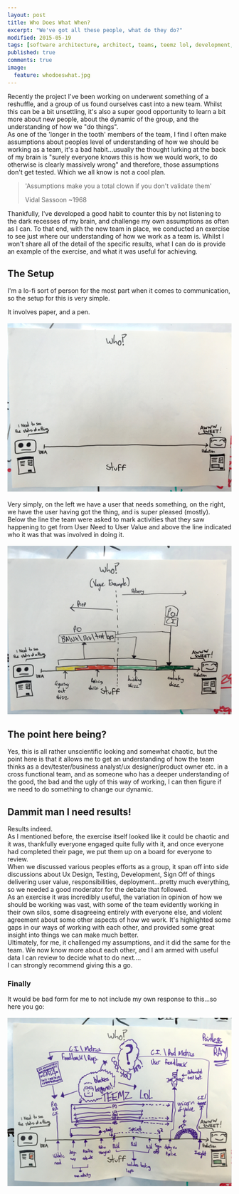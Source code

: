 ```yaml
---
layout: post
title: Who Does What When?
excerpt: "We've got all these people, what do they do?"
modified: 2015-05-19
tags: [software architecture, architect, teams, teemz lol, development, agile]
published: true
comments: true
image:
  feature: whodoeswhat.jpg
---
```

Recently the project I've been working on underwent something of a reshuffle, and a group of us found ourselves cast into a new team. Whilst this can be a bit unsettling, it's also a super good opportunity to learn a bit more about new people, about the dynamic of the group, and the understanding of how we "do things".
<br/>
As one of the 'longer in the tooth' members of the team, I find I often make assumptions about peoples level of understanding of how we should be working as a team, it's a bad habit...usually the thought lurking at the back of my brain is "surely everyone knows this is how we would work, to do otherwise is clearly massively wrong" and therefore, those assumptions don't get tested. Which we all know is not a cool plan.

> 'Assumptions make you a total clown if you don't validate them'
>
> Vidal Sassoon ~1968

Thankfully, I've developed a good habit to counter this by not listening to the dark recesses of my brain, and challenge my own assumptions as often as I can. To that end, with the new team in place, we conducted an exercise to see just where our understanding of how we work as a team is. Whilst I won't share all of the detail of the specific results, what I can do is provide an example of the exercise, and what it was useful for achieving.

## The Setup
I'm a lo-fi sort of person for the most part when it comes to communication, so the setup for this is very simple.

It involves paper, and a pen.
<br/><br/>
![Setup](../images/whowhatwhen/setup.jpg)
<br/><br/>
Very simply, on the left we have a user that needs something, on the right, we have the user having got the thing, and is super pleased (mostly).
<br/>
Below the line the team were asked to mark activities that they saw happening to get from User Need to User Value and above the line indicated who it was that was involved in doing it.
<br/><br/>
![A Vague example](../images/whowhatwhen/example.jpg)

## The point here being?
Yes, this is all rather unscientific looking and somewhat chaotic, but the point here is that it allows me to get an understanding of how the team thinks as a dev/tester/business analyst/ux designer/product owner etc. in a cross functional team, and as someone who has a deeper understanding of the good, the bad and the ugly of this way of working, I can then figure if we need to do something to change our dynamic.

## Dammit man I need results!
Results indeed.
<br/>
As I mentioned before, the exercise itself looked like it could be chaotic and it was, thankfully everyone engaged quite fully with it, and once everyone had completed their page, we put them up on a board for everyone to review. 
<br/>
When we discussed various peoples efforts as a group, it span off into side discussions about Ux Design, Testing, Development, Sign Off of things delivering user value, responsibilities, deployment...pretty much everything, so we needed a good moderator for the debate that followed.
<br/>
As an exercise it was incredibly useful, the variation in opinion of how we should be working was vast, with some of the team evidently working in their own silos, some disagreeing entirely with everyone else, and violent agreement about some other aspects of how we work. It's highlighted some gaps in our ways of working with each other, and provided some great insight into things we can make much better.
<br/>
Ultimately, for me, it challenged my assumptions, and it did the same for the team. We now know more about each other, and I am armed with useful data I can review to decide what to do next....
<br/>
I can strongly recommend giving this a go.

### Finally
It would be bad form for me to not include my own response to this...so here you go:
<br/><br/>
![Clearly I have issues](../images/whowhatwhen/mine.jpg)